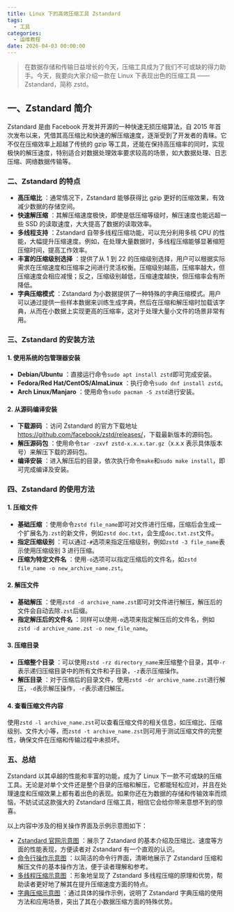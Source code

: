 ```yaml
---
title: Linux 下的高效压缩工具 Zstandard
tags:
  - 工具
categories:
  - 运维教程
date: 2026-04-03 00:00:00
---
```


> 在数据存储和传输日益增长的今天，压缩工具成为了我们不可或缺的得力助手。今天，我要向大家介绍一款在 Linux 下表现出色的压缩工具 ——Zstandard，简称 zstd。

<!-- more -->

## 一、Zstandard 简介

Zstandard 是由 Facebook 开发并开源的一种快速无损压缩算法，自 2015 年首次发布以来，凭借其高压缩比和快速的解压缩速度，逐渐受到了开发者的青睐。它不仅在压缩效率上超越了传统的 gzip 等工具，还能在保持高压缩率的同时，实现极快的解压速度，特别适合对数据处理效率要求较高的场景，如大数据处理、日志压缩、网络数据传输等。

### 二、Zstandard 的特点

  * **高压缩比** ：通常情况下，Zstandard 能够获得比 gzip 更好的压缩效果，有效减少数据的存储空间。
  * **快速解压缩** ：其解压缩速度极快，即使是低压缩等级时，解压速度也能远超一些 SSD 的读取速度，大大提高了数据的读取效率。
  * **多线程支持** ：Zstandard 自带多线程压缩功能，可以充分利用多核 CPU 的性能，大幅提升压缩速度。例如，在处理大量数据时，多线程压缩能够显著缩短压缩时间，提高工作效率。
  * **丰富的压缩级别选择** ：提供了从 1 到 22 的压缩级别选择，用户可以根据实际需求在压缩速度和压缩率之间进行灵活权衡。压缩级别越高，压缩率越大，但压缩速度会相应减慢；反之，压缩级别越低，压缩速度越快，但压缩率会有所降低。
  * **字典压缩模式** ：Zstandard 为小数据提供了一种特殊的字典压缩模式。用户可以通过提供一些样本数据来训练生成字典，然后在压缩和解压缩时加载该字典，从而在小数据上实现更高的压缩率，这对于处理大量小文件的场景非常有用。

### 三、Zstandard 的安装方法

#### 1. 使用系统的包管理器安装

  * **Debian/Ubuntu** ：直接运行命令`sudo apt install zstd`即可完成安装。
  * **Fedora/Red Hat/CentOS/AlmaLinux** ：执行命令`sudo dnf install zstd`。
  * **Arch Linux/Manjaro** ：使用命令`sudo pacman -S zstd`进行安装。

#### 2. 从源码编译安装

  * **下载源码** ：访问 Zstandard 的官方下载地址<https://github.com/facebook/zstd/releases/>，下载最新版本的源码包。
  * **解压源码包** ：使用命令`tar -zxvf zstd-x.x.x.tar.gz`（x.x.x 表示具体版本号）来解压下载的源码包。
  * **编译安装** ：进入解压后的目录，依次执行命令`make`和`sudo make install`，即可完成编译及安装。

### 四、Zstandard 的使用方法

#### 1. 压缩文件

  * **基础压缩** ：使用命令`zstd file_name`即可对文件进行压缩，压缩后会生成一个扩展名为`.zst`的新文件，例如`zstd doc.txt`，会生成`doc.txt.zst`文件。
  * **指定压缩级别** ：可以通过`-#`选项来指定压缩级别，例如`zstd -3 file_name`表示使用压缩级别 3 进行压缩。
  * **压缩为特定文件名** ：使用`-o`选项可以指定压缩后的文件名，如`zstd file_name -o new_archive_name.zst`。

#### 2. 解压文件

  * **基础解压** ：使用`zstd -d archive_name.zst`即可对文件进行解压，解压后的文件会自动去除`.zst`后缀。
  * **指定解压后的文件名** ：同样可以使用`-o`选项来指定解压后的文件名，例如`zstd -d archive_name.zst -o new_file_name`。

#### 3. 压缩目录

  * **压缩整个目录** ：可以使用`zstd -rz directory_name`来压缩整个目录，其中`-r`表示递归压缩目录中的所有文件和子目录，`-z`表示压缩操作。
  * **解压目录** ：对于压缩后的目录文件，使用`zstd -dr archive_name.zst`进行解压，`-d`表示解压操作，`-r`表示递归解压。

#### 4. 查看压缩文件内容

使用`zstd -l archive_name.zst`可以查看压缩文件的相关信息，如压缩比、压缩级别、文件大小等，而`zstd -t archive_name.zst`则可用于测试压缩文件的完整性，确保文件在压缩和传输过程中未损坏。

### 五、总结

Zstandard 以其卓越的性能和丰富的功能，成为了 Linux 下一款不可或缺的压缩工具。无论是对单个文件还是整个目录的压缩和解压，它都能轻松应对，并且在处理速度和压缩效果上都有着出色的表现。如果你还在为数据的存储和传输效率而烦恼，不妨试试这款强大的 Zstandard 压缩工具，相信它会给你带来意想不到的惊喜。

以上内容中涉及的相关操作界面及示例示意图如下：

  * [Zstandard 官网示意图](https://cloud.tencent.com/developer/image/2316062) ：展示了 Zstandard 的基本介绍及压缩比、速度等方面的性能表现，方便读者对 Zstandard 有一个直观的认识。
  * [命令行操作示意图](https://cloud.tencent.com/developer/image/2316063) ：以简洁的命令行界面，清晰地展示了 Zstandard 压缩和解压文件的基本操作方法，便于读者理解和参考。
  * [多线程压缩示意图](https://cloud.tencent.com/developer/image/2317636) ：形象地呈现了 Zstandard 多线程压缩的原理和优势，帮助读者更好地了解其在提升压缩速度方面的特点。
  * [字典压缩示意图](https://cloud.tencent.com/developer/image/2317637) ：通过具体的操作示例，说明了 Zstandard 字典压缩的使用方法和应用场景，突出了其在小数据压缩方面的特殊优势。